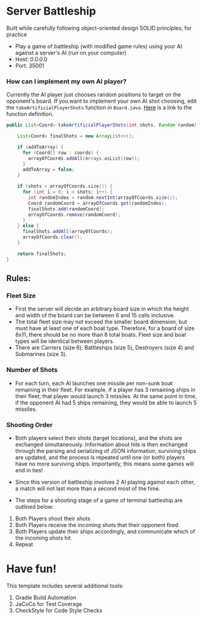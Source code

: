 # Server Battleship
Built while carefully following object-oriented design SOLID principles, for practice
- Play a game of battleship (with modified game rules) using your AI against a server's AI (run on your computer)
- Host: 0.0.0.0
- Port: 35001

### How can I implement my own AI player?
Currently the AI player just chooses random positions to target on the opponent's board. If you want to implement your own AI shot choosing, edit the `takeArtificialPlayerShots` function in `Board.java`. [Here](https://github.com/giovabattelli/server-battleship/blob/56f2e256d0d78ce86f8c916f789b7d0aede0327e/src/main/java/model/Board.java#L94) is a link to the function definition.

```java
public List<Coord> takeArtificialPlayerShots(int shots, Random random) {

    List<Coord> finalShots = new ArrayList<>();

    if (addToArray) {
      for (Coord[] row : coords) {
        arrayOfCoords.addAll(Arrays.asList(row));
      }
      addToArray = false;
    }

    if (shots < arrayOfCoords.size()) {
      for (int i = 0; i < shots; i++) {
        int randomIndex = random.nextInt(arrayOfCoords.size());
        Coord randomCoord = arrayOfCoords.get(randomIndex);
        finalShots.add(randomCoord);
        arrayOfCoords.remove(randomCoord);
      }
    } else {
      finalShots.addAll(arrayOfCoords);
      arrayOfCoords.clear();
    }

    return finalShots;
}
```

## Rules:

### Fleet Size
- First the server will decide an arbitrary board size in which the height and width of the board can be between 6 and 15 cells inclusive.
- The total fleet size may not exceed the smaller board dimension, but must have at least one of each boat type. Therefore, for a board of size 8x11, there should be no more than 8 total boats. Fleet size and boat types will be identical between players.
- There are Carriers (size 6), Battleships (size 5), Destroyers (size 4) and Submarines (size 3).

### Number of Shots
- For each turn, each AI launches one missile per non-sunk boat remaining in their fleet. For example, if a player has 3 remaining ships in their fleet, that player would launch 3 missiles. At the same point in time, if the opponent AI had 5 ships remaining, they would be able to launch 5 missiles.

### Shooting Order
- Both players select their shots (target locations), and the shots are exchanged simultaneously. Information about hits is then exchanged through the parsing and serializing of JSON information, surviving ships are updated, and the process is repeated until one (or both) players have no more surviving ships. Importantly, this means some games will end in ties!
- Since this version of battleship involves 2 AI playing against each other, a match will not last more than a second most of the time.

- The steps for a shooting stage of a game of terminal battleship are outlined below:
1. Both Players shoot their shots
2. Both Players receive the incoming shots that their opponent fired
3. Both Players update their ships accordingly, and communicate which of the incoming shots hit
4. Repeat

# Have fun!

This template includes several additional tools:
1. Gradle Build Automation
1. JaCoCo for Test Coverage
1. CheckStyle for Code Style Checks
